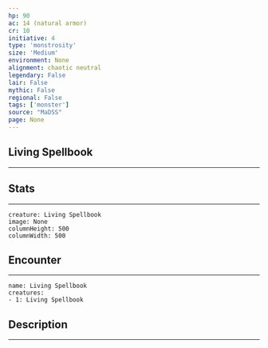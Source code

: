 ```yaml
---
hp: 90
ac: 14 (natural armor)
cr: 10
initiative: 4
type: 'monstrosity'    
size: 'Medium'
environment: None
alignment: chaotic neutral
legendary: False
lair: False
mythic: False
regional: False
tags: ['monster']
source: "MaDSS"
page: None
---
```


## Living Spellbook
---



## Stats
---

```statblock
creature: Living Spellbook
image: None
columnHeight: 500
columnWidth: 500
```

## Encounter
---

```encounter-table
name: Living Spellbook
creatures:
- 1: Living Spellbook
```

## Description
---





